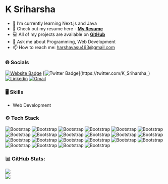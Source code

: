 # K Sriharsha

- 🌱 I’m currently learning Next.js and Java
- 📑 Check out my resume here - [**My Resume**](https://drive.google.com/file/d/1ar7BrM_-zpcEQr4fFrVLxLfWHxsnixZl/view?usp=sharing)
- 💻 All of my projects are available on [**GitHub**](https://github.com/01Sriharsha)
- 💬 Ask me about Programming, Web Development
- 📫 How to reach me: harshavasu463@gmail.com


### 🌐 Socials
[![Website Badge](https://img.shields.io/badge/-Website-c14438?style=flat&logo=Google-Chrome&logoColor=white&link=01Sriharsha)](https://sriharsha.vercel.app/)
[![Twitter Badge](https://img.shields.io/badge/-Twitter-1da1f2?labelColor=1da1f2&logo=twitter&logoColor=white&link=https://twitter.com/K_Sriharsha_)](https://twitter.com/K_Sriharsha_)
[![Linkedin](https://img.shields.io/badge/-LinkedIn-blue?style=flat&logo=Linkedin&logoColor=white)](https://www.linkedin.com/in/k-sriharsha-726002250/)
[![Gmail](https://img.shields.io/badge/-Gmail-c14438?style=flat&logo=Gmail&logoColor=white)](mailto:harshavasu463@gmail.com)


### 🖥 Skills

- Web Development
### ⚙️ Tech Stack

![Bootstrap](https://img.shields.io/badge/-05122A?style=flat-square&logo=C&color=353535) ![Bootstrap](https://img.shields.io/badge/-Java-05122A?style=flat-square&logo=Java&color=353535) ![Bootstrap](https://img.shields.io/badge/-Javascript-05122A?style=flat-square&logo=Javascript&color=353535) ![Bootstrap](https://img.shields.io/badge/-Python-05122A?style=flat-square&logo=Python&color=353535) ![Bootstrap](https://img.shields.io/badge/-HTML-05122A?style=flat-square&logo=HTML&color=353535) ![Bootstrap](https://img.shields.io/badge/-CSS-05122A?style=flat-square&logo=CSS&color=353535) ![Bootstrap](https://img.shields.io/badge/-Bootstrap-05122A?style=flat-square&logo=Bootstrap&color=353535) ![Bootstrap](https://img.shields.io/badge/-Tailwind%20CSS-05122A?style=flat-square&logo=Tailwind-CSS&color=353535) ![Bootstrap](https://img.shields.io/badge/-Typescript-05122A?style=flat-square&logo=Typescript&color=353535) ![Bootstrap](https://img.shields.io/badge/-Next.js-05122A?style=flat-square&logo=Next.js&color=353535) ![Bootstrap](https://img.shields.io/badge/-React.js-05122A?style=flat-square&logo=React.js&color=353535) ![Bootstrap](https://img.shields.io/badge/-Prisma-05122A?style=flat-square&logo=Prisma&color=353535) ![Bootstrap](https://img.shields.io/badge/-Spring-05122A?style=flat-square&logo=Spring&color=353535) ![Bootstrap](https://img.shields.io/badge/-Spring%20Boot-05122A?style=flat-square&logo=Spring-Boot&color=353535) ![Bootstrap](https://img.shields.io/badge/-Hibernate-05122A?style=flat-square&logo=Hibernate&color=353535) ![Bootstrap](https://img.shields.io/badge/-AWS-05122A?style=flat-square&logo=AWS&color=353535) ![Bootstrap](https://img.shields.io/badge/-Postman-05122A?style=flat-square&logo=Postman&color=353535) ![Bootstrap](https://img.shields.io/badge/-Docker-05122A?style=flat-square&logo=Docker&color=353535) ![Bootstrap](https://img.shields.io/badge/-MongoDB-05122A?style=flat-square&logo=MongoDB&color=353535) ![Bootstrap](https://img.shields.io/badge/-MySQL-05122A?style=flat-square&logo=MySQL&color=353535) ![Bootstrap](https://img.shields.io/badge/-PostgreSQL-05122A?style=flat-square&logo=PostgreSQL&color=353535) ![Bootstrap](https://img.shields.io/badge/-Visual%20Studio%20Code-05122A?style=flat-square&logo=Visual-Studio-Code&color=353535)

### 📊 GitHub Stats:

![](https://github-readme-streak-stats.herokuapp.com/?user=01Sriharsha&theme=dark&hide_border=false)<br/>
![](https://github-readme-stats.vercel.app/api/top-langs/?username=01Sriharsha&theme=dark&hide_border=false&include_all_commits=true&count_private=true&layout=compact)
